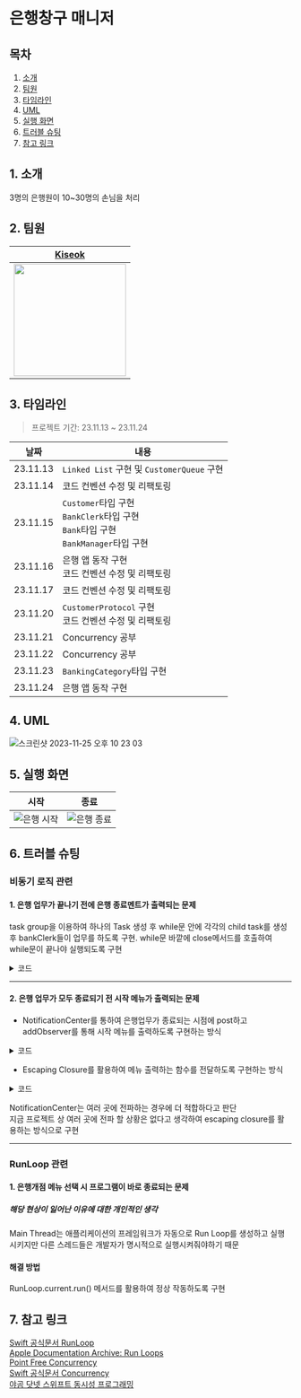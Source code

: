 # 은행창구 매니저

## 목차
1. [소개](#1-소개)
2. [팀원](#2-팀원)
3. [타임라인](#3-타임라인)
4. [UML](#4-UML)
5. [실행 화면](#5-실행-화면)
6. [트러블 슈팅](#6-트러블-슈팅)
7. [참고 링크](#7-참고-링크)


## 1. 소개
3명의 은행원이 10~30명의 손님을 처리

## 2. 팀원
|[Kiseok](https://github.com/carti1108)|
|--|
|<img src=https://github.com/carti1108/ios-bank-manager/assets/114901495/4ab1532c-892f-4b68-9283-408d0b2086fe width="200" height="200">|

## 3. 타임라인
>프로젝트 기간: 23.11.13 ~ 23.11.24

|날짜|내용|
|--|--|
|23.11.13|`Linked List` 구현 및 `CustomerQueue` 구현|
|23.11.14|코드 컨벤션 수정 및 리팩토링|
|23.11.15|`Customer`타입 구현<br>`BankClerk`타입 구현<br>`Bank`타입 구현<br>`BankManager`타입 구현|
|23.11.16|은행 앱 동작 구현<br>코드 컨벤션 수정 및 리팩토링|
|23.11.17|코드 컨벤션 수정 및 리팩토링|
|23.11.20|`CustomerProtocol` 구현<br>코드 컨벤션 수정 및 리팩토링|
|23.11.21|Concurrency 공부|
|23.11.22|Concurrency 공부|
|23.11.23|`BankingCategory`타입 구현|
|23.11.24|은행 앱 동작 구현|

## 4. UML
![스크린샷 2023-11-25 오후 10 23 03](https://github.com/carti1108/ios-bank-manager/assets/114901495/fd5dce32-7128-4093-8703-eddac5ed0538)

## 5. 실행 화면

|시작|종료|
|--|--|
|![은행 시작](https://github.com/carti1108/ios-bank-manager/assets/114901495/541f01ba-253f-4220-8bab-a4e9ca8f5cca)|![은행 종료](https://github.com/carti1108/ios-bank-manager/assets/114901495/03370706-da6e-4a4a-a6b8-09692896d024)|

## 6. 트러블 슈팅
### 비동기 로직 관련
#### 1. 은행 업무가 끝나기 전에 은행 종료멘트가 출력되는 문제
task group을 이용하여 하나의 Task 생성 후 while문 안에 각각의 child task를 생성 후 bankClerk들이 업무를 하도록 구현. while문 바깥에 close메서드를 호출하여 while문이 끝나야 실행되도록 구현
<details>
<summary>코드</summary>

```swift
Task {
    let taskStart = CFAbsoluteTimeGetCurrent()
    while depositLine.hasCustomer != 0 || loanLine.hasCustomer != 0 {
        await withTaskGroup(of: Void.self) { group in
            group.addTask {
                guard let loanCustomer = loanLine.dequeue() else {
                    return
                }
                await firstBankClerk.startTask(with: loanCustomer)
                    }
                    
            group.addTask {
                guard let depositCustomer = depositLine.dequeue() else {
                    return
                }
                await secondBankClerk.startTask(with: depositCustomer)
            }
                    
            group.addTask {
                guard let depositCustomer = depositLine.dequeue() else {
                    return
                }
                await thirdBankClerk.startTask(with: depositCustomer)
            }
        }
    }
    let taskEnd = CFAbsoluteTimeGetCurrent() - taskStart
    close(time: taskEnd)
    NotificationCenter.default.post(
                name: Bank.notificationName,
                object: nil
            )
}
```
</details>

---

#### 2. 은행 업무가 모두 종료되기 전 시작 메뉴가 출력되는 문제
- NotificationCenter를 통하여 은행업무가 종료되는 시점에 post하고 addObserver를 통해 시작 메뉴를 출력하도록 구현하는 방식

<details>
<summary>코드</summary>

```swift
let taskEnd = CFAbsoluteTimeGetCurrent() - taskStart
            
close(time: taskEnd)
NotificationCenter.default.post(
    name: Bank.notificationName,
    object: nil
)
```
    
```swift
case "1":
    bank.open()
    NotificationCenter.default.addObserver(
        forName: Bank.notificationName,
        object: nil,
        queue: nil) { _ in
            start()
        }
```
</details>

- Escaping Closure를 활용하여 메뉴 출력하는 함수를 전달하도록 구현하는 방식

<details>
<summary>코드</summary>

```swift
    public func open(_ completion: @escaping () -> Void) {
        bankManager.giveWaitingTicketAndLineUp(
            customerNumber: customerNumber,
            depositLine: depositLine,
            loanLine: loanLine
        )

        bankClerkTask(completion)
    }
    
    private func bankClerkTask(_ completion: @escaping () -> Void) {
        Task {
            let taskStart = CFAbsoluteTimeGetCurrent()
            while depositLine.hasCustomer != 0 || loanLine.hasCustomer != 0 {
                await withTaskGroup(of: Void.self) { group in
                    group.addTask {
                        guard let loanCustomer = loanLine.dequeue() else {
                            return
                        }
                        await firstBankClerk.startTask(with: loanCustomer)
                    }
                    
                    group.addTask {
                        guard let depositCustomer = depositLine.dequeue() else {
                            return
                        }
                        await secondBankClerk.startTask(with: depositCustomer)
                    }
                    
                    group.addTask {
                        guard let depositCustomer = depositLine.dequeue() else {
                            return
                        }
                        await thirdBankClerk.startTask(with: depositCustomer)
                    }
                }
            }
            let taskEnd = CFAbsoluteTimeGetCurrent() - taskStart
            
            close(time: taskEnd)
            completion()
        }
    }
```

```swift
case "1":
    bank.open {
        start()
    }
```
</details>


NotificationCenter는 여러 곳에 전파하는 경우에 더 적합하다고 판단<br>지금 프로젝트 상 여러 곳에 전파 할 상황은 없다고 생각하여 escaping closure를 활용하는 방식으로 구현

---

### RunLoop 관련
#### 1. 은행개점 메뉴 선택 시 프로그램이 바로 종료되는 문제
##### 해당 현상이 일어난 이유에 대한 개인적인 생각
Main Thread는 애플리케이션의 프레임워크가 자동으로 Run Loop를 생성하고 실행시키지만 다른 스레드들은 개발자가 명시적으로 실행시켜줘야하기 때문

#### 해결 방법
RunLoop.current.run() 메서드를 활용하여 정상 작동하도록 구현

## 7. 참고 링크
[Swift 공식문서 RunLoop](https://developer.apple.com/documentation/foundation/runloop)<br>[Apple Documentation Archive: Run Loops](https://developer.apple.com/library/archive/documentation/Cocoa/Conceptual/Multithreading/RunLoopManagement/RunLoopManagement.html)<br>[Point Free Concurrency](https://www.pointfree.co/collections/concurrency)<br>[Swift 공식문서 Concurrency](https://docs.swift.org/swift-book/documentation/the-swift-programming-language/concurrency/#app-top)<br>[야곰 닷넷 스위프트 동시성 프로그래밍](https://yagom.net/courses/swift-concurrency-programming/)

